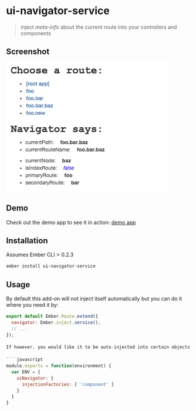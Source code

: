 # ui-navigator-service
> inject _meta-info_ about the current route into your controllers and components

## Screenshot

![ ](ui-navigator.gif)


## Demo

Check out the demo app to see it in action: [demo app](https://ui-navigator-service.firebaseapp.com)

## Installation

Assumes Ember CLI > 0.2.3

````bash
ember install ui-navigator-service
````

## Usage

By default this add-on will not inject itself automatically but you can do it where you need it by:

```javascript
export default Ember.Route.extend({
  navigator: Ember.inject.service(),
  // ...
});

If however, you would like it to be auto-injected into certain objects you _can_ specify that in your `config/environment.js` file. If, for instance, you wanted to have _all_ Components get the service injected automatically, you would add the following:

````javascript
module.exports = function(environment) {
  var ENV = {
    uiNavigator: {
      injectionFactories: [ 'component' ]
    }
  }
}
```
